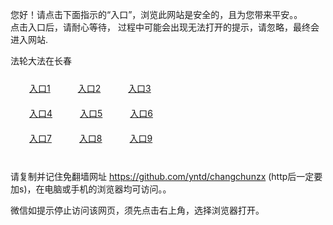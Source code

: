您好！请点击下面指示的“入口”，浏览此网站是安全的，且为您带来平安。。 <br/>
点击入口后，请耐心等待， 过程中可能会出现无法打开的提示，请忽略，最终会进入网站. </br>

法轮大法在长春<br/>
<div style="padding:10px"><a style="margin:20px" target="_blank" href="https://d338q1hmoznlf8.cloudfront.net/2Qpsp?imyrmjpm" id="ccLink1" rel="nofollow">入口1</a> <a target="_blank" style="margin:20px" href="https://d1tvdqaroqlpz9.cloudfront.net/2Qpsp?osigwtch" id="ccLink2" rel="nofollow">入口2</a> <a style="margin:20px" target="_blank" href="https://d39eri9e15hhxz.cloudfront.net/2Qpsp?dyzlwbrg" id="ccLink3" rel="nofollow">入口3</a></div>

<div style="padding:10px" ><a style="margin:20px" target="_blank" href="https://d338q1hmoznlf8.cloudfront.net/2Qpsp?imyrmjpm" id="ccLink4" rel="nofollow">入口4</a> <a style="margin:20px" href="https://d1tvdqaroqlpz9.cloudfront.net/2Qpsp?osigwtch" target="_blank" id="ccLink5" rel="nofollow">入口5</a> <a style="margin:20px" href="https://d39eri9e15hhxz.cloudfront.net/2Qpsp?dyzlwbrg" target="_blank" id="ccLink6" rel="nofollow">入口6</a></div>

<div style="padding:10px"><a style="margin:20px" target="_blank" href="https://d338q1hmoznlf8.cloudfront.net/2Qpsp?imyrmjpm" id="ccLink7" rel="nofollow">入口7</a> <a style="margin:20px" href="https://d1tvdqaroqlpz9.cloudfront.net/2Qpsp?osigwtch" target="_blank" id="ccLink8" rel="nofollow">入口8</a> <a style="margin:20px" target="_blank" href="https://d39eri9e15hhxz.cloudfront.net/2Qpsp?dyzlwbrg" id="ccLink9" rel="nofollow">入口9</a></div>

<br/>



请复制并记住免翻墙网址 https://github.com/yntd/changchunzx (http后一定要加s)，在电脑或手机的浏览器均可访问。。<br/>

微信如提示停止访问该网页，须先点击右上角，选择浏览器打开。
